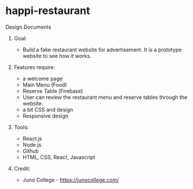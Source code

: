# happi-restaurant

Design Documents

1. Goal:
    - Build a fake restaurant website for advertisement. It is a prototype website to see how it works.

2. Features require:
    - a welcome page
   - Main Menu (Food)
   - Reserve Table (Firebase)
   - User can review the restaurant menu and reserve tables through the website.
   - a bit CSS and design
   - Responsive design

3. Tools:
   - React.js
   - Node.js
   - Github
   - HTML, CSS, React, Javascript

4. Credit:
   - Juno College - https://junocollege.com/
